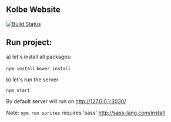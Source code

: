 Kolbe Website
----

[![Build Status](https://travis-ci.org/garciadiazjaime/website-lasermedica.svg)](https://travis-ci.org/garciadiazjaime/website-lasermedica)

Run project:
----
a) let's install all packages:

`npm install`
`bower install`

b) let's run the server

`npm start`

By default server will run on http://127.0.0.1:3030/

Note: `npm run sprites` requires 'sass'
http://sass-lang.com/install
